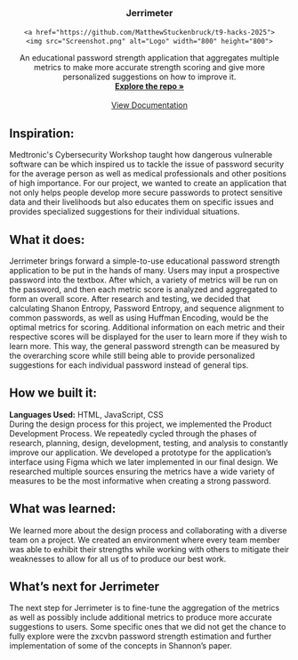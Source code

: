<!-- PROJECT LOGO -->
<br />
<div align="center">
  
<h3 align="center">Jerrimeter</h3>

    <a href="https://github.com/MatthewStuckenbruck/t9-hacks-2025">
    <img src="Screenshot.png" alt="Logo" width="800" height="800">
  </a>


  <p align="center">
    An educational password strength application that aggregates multiple metrics to make more accurate strength scoring and give more personalized suggestions on how to improve it.
    <br />
    <a href="https://github.com/MatthewStuckenbruck/t9-hacks-2025"><strong>Explore the repo »</strong></a>
    <br />
    <br />
    <a href="https://github.com/MatthewStuckenbruck/t9-hacks-2025/blob/main/Documentation.pdf">View Documentation</a>
  </p>
</div>

## Inspiration:
Medtronic's Cybersecurity Workshop taught how dangerous vulnerable software can be which inspired us to tackle the issue of password security for the average person as well as medical professionals and other positions of high importance. For our project, we wanted to create an application that not only helps people develop more secure passwords to protect sensitive data and their livelihoods but also educates them on specific issues and provides specialized suggestions for their individual situations.

## What it does:
Jerrimeter brings forward a simple-to-use educational password strength application to be put in the hands of many. Users may input a prospective password into the textbox. After which, a variety of metrics will be run on the password, and then each metric score is analyzed and aggregated to form an overall score. After research and testing, we decided that calculating Shanon Entropy, Password Entropy, and sequence alignment to common passwords, as well as using Huffman Encoding, would be the optimal metrics for scoring. Additional information on each metric and their respective scores will be displayed for the user to learn more if they wish to learn more. This way, the general password strength can be measured by the overarching score while still being able to provide personalized suggestions for each individual password instead of general tips.

## How we built it:
**Languages Used:** HTML, JavaScript, CSS\
During the design process for this project, we implemented the Product Development Process. We repeatedly cycled through the phases of research, planning, design, development, testing, and analysis to constantly improve our application. We developed a prototype for the application’s interface using Figma which we later implemented in our final design. We researched multiple sources ensuring the metrics have a wide variety of measures to be the most informative when creating a strong password.

## What was learned:
We learned more about the design process and collaborating with a diverse team on a project. We created an environment where every team member was able to exhibit their strengths while working with others to mitigate their weaknesses to allow for all us of to produce our best work.

## What’s next for Jerrimeter
The next step for Jerrimeter is to fine-tune the aggregation of the metrics as well as possibly include additional metrics to produce more accurate suggestions to users. Some specific ones that we did not get the chance to fully explore were the zxcvbn password strength estimation and further implementation of some of the concepts in Shannon’s paper.


